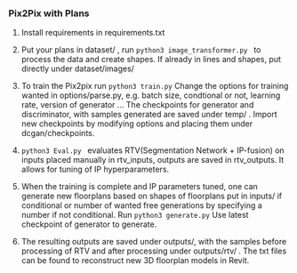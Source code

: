 ### Pix2Pix with Plans

1. Install requirements in requirements.txt

2. Put your plans in dataset/ , run ```python3 image_transformer.py ``` to process the data and create shapes. If already in lines and shapes, put directly under dataset/images/

3. To train the Pix2pix run ```python3 train.py```
Change the options for training wanted in options/parse.py, e.g. batch size, condtional or not, learning rate, version of generator ...
The checkpoints for generator and discriminator, with samples generated are saved under temp/ . Import new checkpoints by modifying options and placing them under dcgan/checkpoints. 

4. ```python3 Eval.py ``` evaluates RTV(Segmentation Network + IP-fusion) on inputs placed manually in rtv_inputs, outputs are saved in rtv_outputs. It allows for tuning of IP hyperparameters.

5. When the training is complete and IP parameters tuned, one can generate new floorplans based on shapes of floorplans put in inputs/ if conditional or number of wanted free generations by specifying a number if not conditional. Run ```python3 generate.py``` Use latest checkpoint of generator to generate. 

6. The resulting outputs are saved under outputs/, with the samples before processing of RTV and after processing under outputs/rtv/ . The txt files can be found to reconstruct new 3D floorplan models in Revit. 
